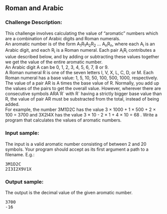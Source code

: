 <h2>Roman and Arabic</h2>

<h3>Challenge Description:</h3>

<p>
This challenge involves calculating the value of &#x201C;aromatic&#x201D; numbers which are a combination of Arabic
digits and Roman numerals.
<br>
An aromatic number is of the form A<sub>1</sub>R<sub>1</sub>A<sub>2</sub>R<sub>2</sub> ... A<sub>n</sub>R<sub>n</sub>,
where each A<sub>i</sub> is an Arabic digit, and each R<sub>i</sub> is a Roman numeral.
Each pair A<sub>i</sub>R<sub>i</sub> contributes a value described below, and by adding or subtracting these values
together we get the value of the entire aromatic number.
<br>
An Arabic digit A can be 0, 1, 2, 3, 4, 5, 6, 7, 8 or 9.
<br>
A Roman numeral R is one of the seven letters I, V, X, L, C, D, or M.
Each Roman numeral has a base value: 1, 5, 10, 50, 100, 500, 1000, respectively.
<br>
The value of a pair AR is A times the base value of R. Normally, you add up the values of the pairs to get the overall value.
However, wherever there are consecutive symbols ARA`R` with R` having a strictly bigger base value than R,
the value of pair AR must be substracted from the total, instead of being added.
<br>
For example, the number 3M1D2C has the value 3 &#xD7; 1000 + 1 &#xD7; 500 + 2 &#xD7; 100 = 3700 and 3X2I4X has the value 3 &#xD7; 10 - 2 &#xD7; 1 + 4 &#xD7; 10 = 68 .
Write a program that calculates the values of aromatic numbers.
<br>
</p>

<h3>Input sample:</h3>
<p>
    The input is a valid aromatic number consisting of between 2 and 20 symbols. Your program should accept as its first argument a path to a filename. E.g.:
</p>
<pre class="description-input-output">3M1D2C
2I3I2X9V1X</pre>

<h3>Output sample:</h3>

<p>
    The output is the decimal value of the given aromatic number.
</p>

<pre class="description-input-output">3700
-16</pre>